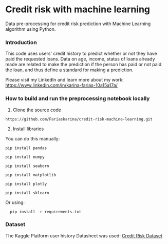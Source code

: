 # Credit risk with machine learning
Data pre-processing for credit risk prediction with Machine Learning algorithm using Python.

### Introduction
This code uses users' credit history to predict whether or not they have paid the requested loans. Data on age, income, status of loans already made are related to make the prediction if the person has paid or not paid the loan, and thus define a standard for making a prediction.

Please visit my LinkedIn and learn more about my work: https://www.linkedin.com/in/karina-farias-10a15a17a/

### How to build and run the preprocessing notebook locally

1. Clone the source code
```
https://github.com/Fariaskarina/credit-risk-machine-learning.git
```

2. Install libraries

You can do this manually:
```
pip install pandas
```
```
pip install numpy
```
```
pip install seaborn
```
```
pip install matplotlib
```
```
pip install plotly
```
```
pip install sklearn
```

Or using:
```
  pip install -r requirements.txt
```

### Dataset
The Kaggle Platform user history Datasheet was used:
[Credit Risk Dataset](https://www.kaggle.com/datasets/laotse/credit-risk-dataset)

